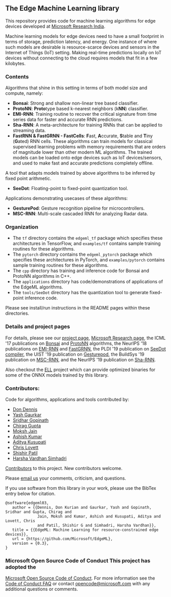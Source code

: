 ## The Edge Machine Learning library

This repository provides code for machine learning algorithms for edge devices
developed at [Microsoft Research
India](https://www.microsoft.com/en-us/research/project/resource-efficient-ml-for-the-edge-and-endpoint-iot-devices/). 

Machine learning models for edge devices need to have a small footprint in
terms of storage, prediction latency, and energy. One instance of where such 
models are desirable is resource-scarce devices and sensors in the Internet 
of Things (IoT) setting. Making real-time predictions locally on IoT devices 
without connecting to the cloud requires models that fit in a few kilobytes.

### Contents
Algorithms that shine in this setting in terms of both model size and compute, namely:
 - **Bonsai**: Strong and shallow non-linear tree based classifier.
 - **ProtoNN**: **Proto**type based k-nearest neighbors (k**NN**) classifier. 
 - **EMI-RNN**: Training routine to recover the critical signature from time series data for faster and accurate RNN predictions.
 - **Sha-RNN**: A meta-architecture for training RNNs that can be applied to streaming data.
 - **FastRNN & FastGRNN - FastCells**: **F**ast, **A**ccurate, **S**table and **T**iny (**G**ated) RNN cells.
These algorithms can train models for classical supervised learning problems
with memory requirements that are orders of magnitude lower than other modern
ML algorithms. The trained models can be loaded onto edge devices such as IoT
devices/sensors, and used to make fast and accurate predictions completely
offline.

A tool that adapts models trained by above algorithms to be inferred by fixed point arithmetic.
 - **SeeDot**: Floating-point to fixed-point quantization tool.

Applications demonstrating usecases of these algorithms:
 - **GesturePod**: Gesture recognition pipeline for microcontrollers.
 - **MSC-RNN**: Multi-scale cascaded RNN for analyzing Radar data.

### Organization
 - The `tf` directory contains the `edgeml_tf` package which specifies these architectures in TensorFlow,
   and `examples/tf` contains sample training routines for these algorithms.
 - The `pytorch` directory contains the `edgeml_pytorch` package which specifies these architectures in PyTorch,
   and `examples/pytorch` contains sample training routines for these algorithms.
 - The `cpp` directory has training and inference code for Bonsai and ProtoNN algorithms in C++.
 - The `applications` directory has code/demonstrations of applications of the EdgeML algorithms. 
 - The `tools/SeeDot` directory has the quantization tool to generate fixed-point inference code.  

Please see install/run instructions in the README pages within these directories.

### Details and project pages
For details, please see our
 [project page](https://microsoft.github.io/EdgeML/), 
 [Microsoft Research page](https://www.microsoft.com/en-us/research/project/resource-efficient-ml-for-the-edge-and-endpoint-iot-devices/),
the ICML '17 publications on [Bonsai](/docs/publications/Bonsai.pdf) and
[ProtoNN](/docs/publications/ProtoNN.pdf) algorithms, 
the NeurIPS '18 publications on [EMI-RNN](/docs/publications/emi-rnn-nips18.pdf) and
[FastGRNN](/docs/publications/FastGRNN.pdf),
the PLDI '19 publication on [SeeDot compiler](/docs/publications/SeeDot.pdf),
the UIST '19 publication on [Gesturepod](/docs/publications/ICane-UIST19.pdf), 
the BuildSys '19 publication on [MSC-RNN](/docs/publications/MSCRNN.pdf),
and the NeurIPS '19 publication on [Sha-RNN](/docs/publications/Sha-RNN.pdf).


Also checkout the [ELL](https://github.com/Microsoft/ELL) project which can
provide optimized binaries for some of the ONNX models trained by this library.

### Contributors:
Code for algorithms, applications and tools contributed by:
  - [Don Dennis](https://dkdennis.xyz)
  - [Yash Gaurkar](https://github.com/mr-yamraj/)
  - [Sridhar Gopinath](http://www.sridhargopinath.in/)
  - [Chirag Gupta](https://aigen.github.io/)
  - [Moksh Jain](https://github.com/MJ10)
  - [Ashish Kumar](https://ashishkumar1993.github.io/)
  - [Aditya Kusupati](https://adityakusupati.github.io/)
  - [Chris Lovett](https://github.com/lovettchris)
  - [Shishir Patil](https://shishirpatil.github.io/)
  - [Harsha Vardhan Simhadri](http://harsha-simhadri.org)

[Contributors](https://microsoft.github.io/EdgeML/People) to this project. New contributors welcome.

Please [email us](mailto:edgeml@microsoft.com) your comments, criticism, and questions.

If you use software from this library in your work, please use the BibTex entry below for citation.

```
@software{edgeml03,
   author = {{Dennis, Don Kurian and Gaurkar, Yash and Gopinath, Sridhar and Gupta, Chirag and
              Jain, Moksh and Kumar, Ashish and Kusupati, Aditya and Lovett, Chris 
              and Patil, Shishir G and Simhadri, Harsha Vardhan}},
   title = {{EdgeML: Machine Learning for resource-constrained edge devices}},
   url = {https://github.com/Microsoft/EdgeML},
   version = {0.3},
}
```

### Microsoft Open Source Code of Conduct This project has adopted the
[Microsoft Open Source Code of
Conduct](https://opensource.microsoft.com/codeofconduct/). For more information
see the [Code of Conduct
FAQ](https://opensource.microsoft.com/codeofconduct/faq/) or contact
[opencode@microsoft.com](mailto:opencode@microsoft.com) with any additional
questions or comments.
